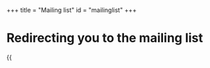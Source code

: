 +++
title = "Mailing list"
id = "mailinglist"
+++

# Redirecting you to the mailing list

{{ <script>window.location.replace("https://sourcebots.us19.list-manage.com/subscribe?u=440b53c57c61e70a0df30ce36&id=7a95c27c8b")</script> }}
